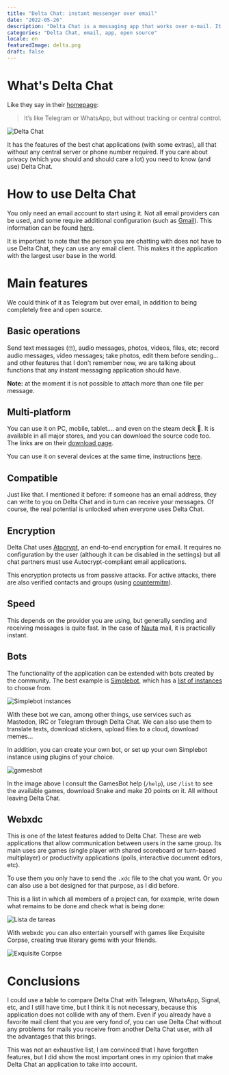 ```yaml
---
title: "Delta Chat: instant messenger over email"
date: "2022-05-26"
description: "Delta Chat is a messaging app that works over e-mail. It's free and open source."
categories: "Delta Chat, email, app, open source"
locale: en
featuredImage: delta.png
draft: false
---
```


# What's Delta Chat

Like they say in their [homepage](https://delta.chat/en/):

> It’s like Telegram or WhatsApp, but without tracking or central control.

![Delta Chat](delta.png)

It has the features of the best chat applications (with some extras), all that without any central server or phone number required. If you care about privacy (which you should and should care a lot) you need to know (and use) Delta Chat.

# How to use Delta Chat

You only need an email account to start using it. Not all email providers can be used, and some require additional configuration (such as [Gmail](https://providers.delta.chat/gmail)). This information can be found [here](https://providers.delta.chat/).

It is important to note that the person you are chatting with does not have to use Delta Chat, they can use any email client. This makes it the application with the largest user base in the world.

# Main features

We could think of it as Telegram but over email, in addition to being completely free and open source.

<!-- ![Settings](config.png) -->

## Basic operations

Send text messages (🙄), audio messages, photos, videos, files, etc; record audio messages, video messages; take photos, edit them before sending... and other features that I don't remember now, we are talking about functions that any instant messaging application should have.

**Note:** at the moment it is not possible to attach more than one file per message.

## Multi-platform

You can use it on PC, mobile, tablet.... and even on the steam deck 🚶. It is available in all major stores, and you can download the source code too. The links are on their [download page](https://delta.chat/en/download).

You can use it on several devices at the same time, instructions [here](https://delta.chat/en/help#multiclient).

## Compatible

Just like that. I mentioned it before: if someone has an email address, they can write to you on Delta Chat and in turn can receive your messages. Of course, the real potential is unlocked when everyone uses Delta Chat.

## Encryption

Delta Chat uses [Atocrypt](https://autocrypt.org/), an end-to-end encryption for email. It requires no configuration by the user (although it can be disabled in the settings) but all chat partners must use Autocrypt-compliant email applications.

This encryption protects us from passive attacks. For active attacks, there are also verified contacts and groups (using [countermitm](https://countermitm.readthedocs.io/en/latest/new.html)).

## Speed

This depends on the provider you are using, but generally sending and receiving messages is quite fast. In the case of [Nauta](https://providers.delta.chat/nauta-cu) mail, it is practically instant.

## Bots

The functionality of the application can be extended with bots created by the community. The best example is [Simplebot](https://github.com/simplebot-org/simplebot), which has a [list of instances](https://simplebot-org.github.io/simplebot-instances/) to choose from.

![Simplebot instances](./simplebot.png)

With these bot we can, among other things, use services such as Mastodon, IRC or Telegram through Delta Chat. We can also use them to translate texts, download stickers, upload files to a cloud, download memes...

In addition, you can create your own bot, or set up your own Simplebot instance using plugins of your choice.

![gamesbot](./gamesbot.png)

In the image above I consult the GamesBot help (`/help`), use `/list` to see the available games, download Snake and make 20 points on it. All without leaving Delta Chat.

## Webxdc

This is one of the latest features added to Delta Chat. These are web applications that allow communication between users in the same group. Its main uses are games (single player with shared scoreboard or turn-based multiplayer) or productivity applications (polls, interactive document editors, etc).

To use them you only have to send the `.xdc` file to the chat you want. Or you can also use a bot designed for that purpose, as I did before.

This is a list in which all members of a project can, for example, write down what remains to be done and check what is being done:

![Lista de tareas](./checklist.png)

With webxdc you can also entertain yourself with games like Exquisite Corpse, creating true literary gems with your friends.

![Exquisite Corpse](./ec.png)

# Conclusions

I could use a table to compare Delta Chat with Telegram, WhatsApp, Signal, etc, and I still have time, but I think it is not necessary, because this application does not collide with any of them. Even if you already have a favorite mail client that you are very fond of, you can use Delta Chat without any problems for mails you receive from another Delta Chat user, with all the advantages that this brings.

This was not an exhaustive list, I am convinced that I have forgotten features, but I did show the most important ones in my opinion that make Delta Chat an application to take into account.
